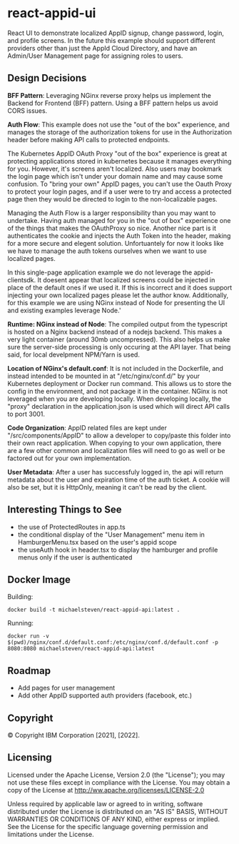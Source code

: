 # react-appid-ui
React UI to demonstrate localized AppID signup, change password, login, and profile screens.  In the future this example should support different providers other than just the AppId Cloud Directory, and have an Admin/User Management page for assigning roles to users.

## Design Decisions

**BFF Pattern**: Leveraging NGinx reverse proxy helps us implement the Backend for Frontend (BFF) pattern. Using a BFF pattern helps us avoid CORS issues.

**Auth Flow**: This example does not use the "out of the box" experience, and manages the storage of the authorization tokens for use in the Authorization header before making API calls to protected endpoints. 

The Kubernetes AppID OAuth Proxy "out of the box" experience is great at protecting applications stored in kubernetes because it manages everything for you. However, it's screens aren't localized. Also users may bookmark the login page which isn't under your domain name and may cause some confusion.  To "bring your own" AppID pages, you can't use the Oauth Proxy to protect your login pages, and if a user were to try and access a protected page then they would be directed to login to the non-localizable pages. 

Managing the Auth Flow is a larger responsibility than you may want to undertake. Having auth managed for you in the "out of box" experience one of the things that makes the OAuthProxy so nice. Another nice part is it authenticates the cookie and injects the Auth Token into the header, making for a more secure and elegent solution.  Unfortuantely for now it looks like we have to manage the auth tokens ourselves when we want to use localized pages.

In this single-page application example we do not leverage the appid-clientsdk. It doesent appear that localized screens could be injected in place of the default ones if we used it.  If this is incorrect and it does support injecting your own localized pages please let the author know.   Additionally, for this example we are using NGinx instead of Node for presenting the UI and existing examples leverage Node.'

**Runtime: NGinx instead of Node**: The compiled output from the typescript is hosted on a Nginx backend instead of a nodejs backend.  This makes a very light container (around 30mb uncompressed).  This also helps us make sure the server-side processing is only occuring at the API layer. That being said, for local develpment NPM/Yarn is used.

**Location of NGinx's default.conf**: It is not included in the Dockerfile, and instead intended to be mounted in at "/etc/nginx/conf.d/" by your Kubernetes deployment or Docker run command.  This allows us to store the config in the environment, and not package it in the container. NGinx is not leveraged when you are developing locally. When developing locally, the "proxy" declaration in the application.json is used which will direct API calls to port 3001.

**Code Organization**: AppID related files are kept under "/src/components/AppID" to allow a developer to copy/paste this folder into their own react application.  When copying to your own application, there are a few other common and localization files will need to go as well or be factored out for your own implementation.

**User Metadata**: After a user has successfuly logged in, the api will return metadata about the user and expiration time of the auth ticket.  A cookie will also be set, but it is HttpOnly, meaning it can't be read by the client.

## Interesting Things to See
- the use of ProtectedRoutes in app.ts
- the conditional display of the "User Management" menu item in HamburgerMenu.tsx based on the user's appid scope
- the useAuth hook in header.tsx to display the hamburger and profile menus only if the user is authenticated

## Docker Image
Building:
```
docker build -t michaelsteven/react-appid-api:latest .
```

Running:
```
docker run -v $(pwd)/nginx/conf.d/default.conf:/etc/nginx/conf.d/default.conf -p 8080:8080 michaelsteven/react-appid-api:latest
```

## Roadmap
- Add pages for user management
- Add other AppID supported auth providers (facebook, etc.)

## Copyright
© Copyright IBM Corporation \[2021\], \[2022\].

## Licensing
Licensed under the Apache License, Version 2.0 (the "License"); you may not use these files except in compliance with the License. You may obtain a copy of the License at http://ww.apache.org/licenses/LICENSE-2.0

Unless required by applicable law or agreed to in writing, software distributed under the License is distributed on an "AS IS" BASIS, WITHOUT WARRANTIES OR CONDITIONS OF ANY KIND, either express or implied. See the License for the specific language governing permission and limitations under the License.







